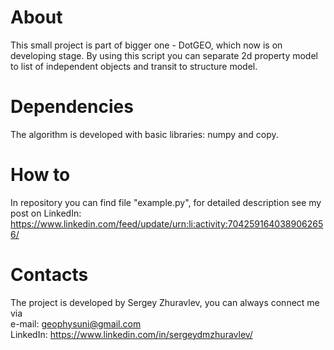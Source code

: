 # About
This small project is part of bigger one - DotGEO, which now is on developing stage.
By using this script you can separate 2d property model to list of independent objects and transit to structure model.
# Dependencies
The algorithm is developed with basic libraries: numpy and copy.
# How to
In repository you can find file "example.py", for detailed description see my post on LinkedIn:  
https://www.linkedin.com/feed/update/urn:li:activity:7042591640389062656/  
# Contacts
The project is developed by Sergey Zhuravlev, you can always connect me via  
e-mail: geophysuni@gmail.com  
LinkedIn: https://www.linkedin.com/in/sergeydmzhuravlev/ 
